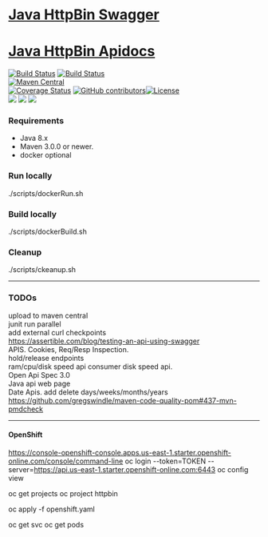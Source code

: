 [Java HttpBin Swagger](https://jibijose.github.io/swagger)
==================================
[Java HttpBin Apidocs](https://jibijose.github.io/apidocs/httpbin)
==================================

[![Build Status](https://ci.appveyor.com/api/projects/status/github/jibijose/httpbin?branch=master&svg=true)](https://ci.appveyor.com/project/jibijose/httpbin)
[![Build Status](https://travis-ci.org/jibijose/httpbin.svg?branch=master)](https://travis-ci.org/jibijose/httpbin)  
[![Maven Central](https://maven-badges.herokuapp.com/maven-central/com.github.jibijose/httpbin/badge.svg)](https://maven-badges.herokuapp.com/maven-central/com.github.jibijose/httpbin)   
[![Coverage Status](http://img.shields.io/coveralls/jibijose/httpbin/master.svg?style=flat-square)](https://coveralls.io/r/jibijose/httpbin?branch=master)
[![GitHub contributors](https://img.shields.io/github/contributors/jibijose/httpbin.svg)](https://github.com/jibijose/httpbin/graphs/contributors)[![License](https://img.shields.io/badge/License-Apache%202.0-blue.svg)](https://opensource.org/licenses/Apache-2.0)  
[![](https://images.microbadger.com/badges/image/jibijose/httpbin.svg)](https://microbadger.com/images/jibijose/httpbin)
[![](https://img.shields.io/github/repo-size/jibijose/httpbin)](https://microbadger.com/images/jibijose/httpbin)
[![](https://images.microbadger.com/badges/version/jibijose/httpbin.svg)](https://microbadger.com/images/jibijose/httpbin)

    
### Requirements

* Java 8.x
* Maven 3.0.0 or newer.
* docker optional

### Run locally
./scripts/dockerRun.sh   

### Build locally
./scripts/dockerBuild.sh   

### Cleanup
./scripts/ckeanup.sh  

*************
### TODOs  
upload to maven central  
junit run parallel  
add external curl checkpoints  
https://assertible.com/blog/testing-an-api-using-swagger    
APIS. Cookies, Req/Resp Inspection.  
hold/release endpoints  
ram/cpu/disk speed api
consumer disk speed api.  
Open Api Spec 3.0   
Java api web page   
Date Apis. add delete days/weeks/months/years    
https://github.com/gregswindle/maven-code-quality-pom#437-mvn-pmdcheck   


***************   
#### OpenShift   
https://console-openshift-console.apps.us-east-1.starter.openshift-online.com/console/command-line
oc login --token=TOKEN --server=https://api.us-east-1.starter.openshift-online.com:6443
oc config view

oc get projects
oc project httpbin

oc apply -f openshift.yaml

oc get svc
oc get pods
